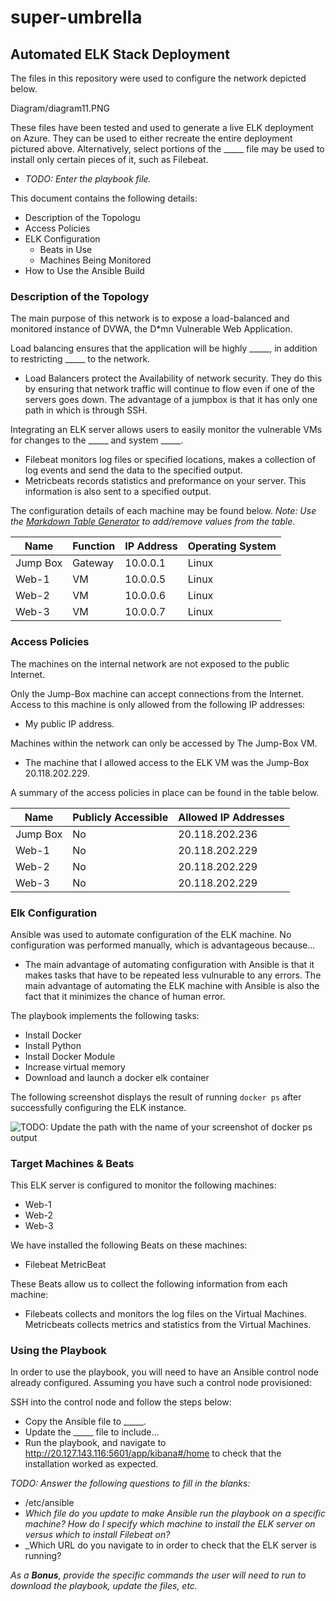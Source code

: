 # super-umbrella
## Automated ELK Stack Deployment

The files in this repository were used to configure the network depicted below.

Diagram/diagram11.PNG

These files have been tested and used to generate a live ELK deployment on Azure. They can be used to either recreate the entire deployment pictured above. Alternatively, select portions of the _____ file may be used to install only certain pieces of it, such as Filebeat.

  - _TODO: Enter the playbook file._

This document contains the following details:
- Description of the Topologu
- Access Policies
- ELK Configuration
  - Beats in Use
  - Machines Being Monitored
- How to Use the Ansible Build


### Description of the Topology

The main purpose of this network is to expose a load-balanced and monitored instance of DVWA, the D*mn Vulnerable Web Application.

Load balancing ensures that the application will be highly _____, in addition to restricting _____ to the network.
- Load Balancers protect the Availability of network security. They do this by ensuring that network traffic will continue to flow even if one of the servers goes down. The advantage of a jumpbox is that it has only one path in which is through SSH.

Integrating an ELK server allows users to easily monitor the vulnerable VMs for changes to the _____ and system _____.
- Filebeat monitors log files or specified locations, makes a collection of log events and send the data to the specified output.
- Metricbeats records statistics and preformance on your server. This information is also sent to a specified output.

The configuration details of each machine may be found below.
_Note: Use the [Markdown Table Generator](http://www.tablesgenerator.com/markdown_tables) to add/remove values from the table_.

| Name     | Function | IP Address | Operating System |
|----------|----------|------------|------------------|
| Jump Box | Gateway  | 10.0.0.1   | Linux            |
| Web-1     |   VM       |     10.0.0.5       |          Linux        |
| Web-2    |     VM     |   10.0.0.6         |           Linux       |
|  Web-3    |    VM      |       10.0.0.7     |          Linux        |

### Access Policies

The machines on the internal network are not exposed to the public Internet. 

Only the Jump-Box machine can accept connections from the Internet. Access to this machine is only allowed from the following IP addresses:
- My public IP address.

Machines within the network can only be accessed by The Jump-Box VM.
- The machine that I allowed access to the ELK VM was the Jump-Box 20.118.202.229.

A summary of the access policies in place can be found in the table below.

| Name     | Publicly Accessible | Allowed IP Addresses |
|----------|---------------------|----------------------|
| Jump Box |        No              |20.118.202.236  |
|   Web-1        |       No              | 20.118.202.229                     |
|      Web-2                 | No|20.118.202.229
Web-3|            No         |     20.118.202.229                 

### Elk Configuration

Ansible was used to automate configuration of the ELK machine. No configuration was performed manually, which is advantageous because...
- The main advantage of automating configuration with Ansible is that it makes tasks that have to be repeated less vulnurable to any errors. The main advantage of automating the ELK machine with Ansible is also the fact that it minimizes the chance of human error.

The playbook implements the following tasks:
- Install Docker
- Install Python
- Install Docker Module
- Increase virtual memory
- Download and launch a docker elk container

The following screenshot displays the result of running `docker ps` after successfully configuring the ELK instance.

![TODO: Update the path with the name of your screenshot of docker ps output](Images/docker_ps_output.png)

### Target Machines & Beats
This ELK server is configured to monitor the following machines:
- Web-1
- Web-2
- Web-3

We have installed the following Beats on these machines:
- Filebeat
MetricBeat

These Beats allow us to collect the following information from each machine:
- Filebeats collects and monitors the log files on the Virtual Machines. Metricbeats collects metrics and statistics from the Virtual Machines. 

### Using the Playbook
In order to use the playbook, you will need to have an Ansible control node already configured. Assuming you have such a control node provisioned: 

SSH into the control node and follow the steps below:
- Copy the Ansible file to _____.
- Update the _____ file to include...
- Run the playbook, and navigate to http://20.127.143.116:5601/app/kibana#/home to check that the installation worked as expected.

_TODO: Answer the following questions to fill in the blanks:_
- /etc/ansible
- _Which file do you update to make Ansible run the playbook on a specific machine? How do I specify which machine to install the ELK server on versus which to install Filebeat on?_
- _Which URL do you navigate to in order to check that the ELK server is running?

_As a **Bonus**, provide the specific commands the user will need to run to download the playbook, update the files, etc._
